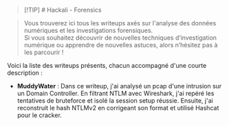 > [!TIP] # Hackali - Forensics

> Vous trouverez ici tous les writeups axés sur l'analyse des données numériques et les investigations forensiques.  
Si vous souhaitez découvrir de nouvelles techniques d’investigation numérique ou apprendre de nouvelles astuces, alors n’hésitez pas à les parcourir !

Voici la liste des writeups présents, chacun accompagné d'une courte description :

- **MuddyWater** : Dans ce writeup, j'ai analysé un pcap d'une intrusion sur un Domain Controller. En filtrant NTLM avec Wireshark, j'ai repéré les tentatives de bruteforce et isolé la session setup réussie. Ensuite, j'ai reconstruit le hash NTLMv2 en corrigeant son format et utilisé Hashcat pour le cracker.
